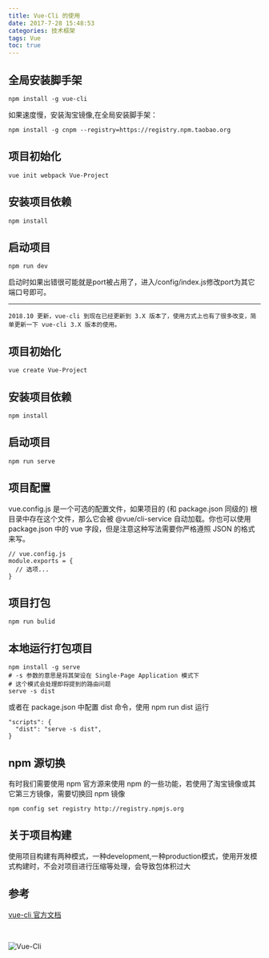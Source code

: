 ```yaml
---
title: Vue-Cli 的使用
date: 2017-7-28 15:48:53
categories: 技术框架
tags: Vue
toc: true
---
```


## 全局安装脚手架
```
npm install -g vue-cli
```
<!-- more -->

如果速度慢，安装淘宝镜像,在全局安装脚手架：
```
npm install -g cnpm --registry=https://registry.npm.taobao.org
```

## 项目初始化
```
vue init webpack Vue-Project
```

## 安装项目依赖
```
npm install
```

## 启动项目
```
npm run dev
```

启动时如果出错很可能就是port被占用了，进入/config/index.js修改port为其它端口号即可。

-------------------

	2018.10 更新，vue-cli 到现在已经更新到 3.X 版本了，使用方式上也有了很多改变，简单更新一下 vue-cli 3.X 版本的使用。

## 项目初始化
```
vue create Vue-Project
```

## 安装项目依赖
```
npm install
```

## 启动项目
```
npm run serve
```

## 项目配置
vue.config.js 是一个可选的配置文件，如果项目的 (和 package.json 同级的) 根目录中存在这个文件，那么它会被 @vue/cli-service 自动加载。你也可以使用 package.json 中的 vue 字段，但是注意这种写法需要你严格遵照 JSON 的格式来写。

```
// vue.config.js
module.exports = {
  // 选项...
}
```

## 项目打包
```
npm run bulid
```

## 本地运行打包项目
```
npm install -g serve
# -s 参数的意思是将其架设在 Single-Page Application 模式下
# 这个模式会处理即将提到的路由问题
serve -s dist
```

或者在 package.json 中配置 dist 命令，使用 npm run dist 运行

```
"scripts": {
  "dist": "serve -s dist",
}
```

## npm 源切换
有时我们需要使用 npm 官方源来使用 npm 的一些功能，若使用了淘宝镜像或其它第三方镜像，需要切换回 npm 镜像
```
npm config set registry http://registry.npmjs.org 
```

## 关于项目构建
使用项目构建有两种模式，一种development,一种production模式，使用开发模式构建时，不会对项目进行压缩等处理，会导致包体积过大

## 参考
[vue-cli 官方文档][1]

<br/>

![Vue-Cli](/img/images/vue-cli.jpg)

[1]: https://cli.vuejs.org/zh/guide